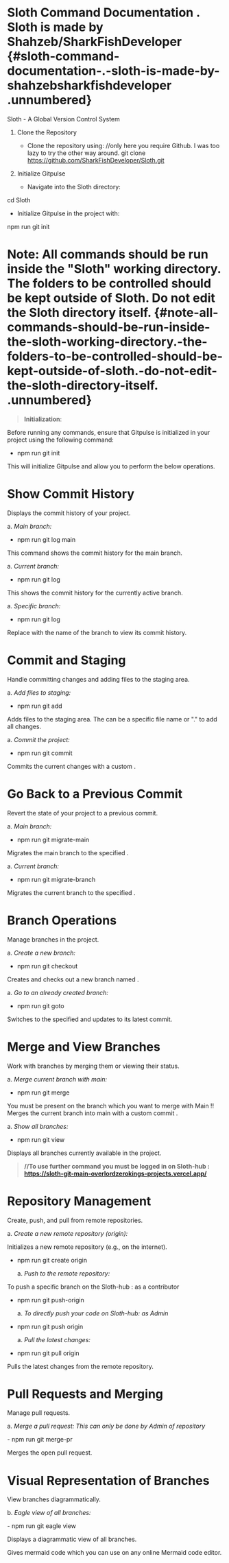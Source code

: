 # Sloth Command Documentation . Sloth is made by Shahzeb/SharkFishDeveloper {#sloth-command-documentation-.-sloth-is-made-by-shahzebsharkfishdeveloper .unnumbered}

Sloth - A Global Version Control System

1.  Clone the Repository

    -   Clone the repository using: //only here you require Github. I
        was too lazy to try the other way around. git clone
        https://github.com/SharkFishDeveloper/Sloth.git

2.  Initialize Gitpulse

    -   Navigate into the Sloth directory:

cd Sloth

-   Initialize Gitpulse in the project with:

npm run git init

# Note: All commands should be run inside the \"Sloth\" working directory. The folders to be controlled should be kept outside of Sloth. Do not edit the Sloth directory itself. {#note-all-commands-should-be-run-inside-the-sloth-working-directory.-the-folders-to-be-controlled-should-be-kept-outside-of-sloth.-do-not-edit-the-sloth-directory-itself. .unnumbered}

> **Initialization**:

Before running any commands, ensure that Gitpulse is initialized in your
project using the following command:

-   npm run git init

This will initialize Gitpulse and allow you to perform the below
operations.

# Show Commit History

Displays the commit history of your project.

a.  *Main branch:*

-   npm run git log main

This command shows the commit history for the main branch.

a.  *Current branch:*

-   npm run git log

This shows the commit history for the currently active branch.

a.  *Specific branch:*

-   npm run git log

Replace with the name of the branch to view its commit history.

# Commit and Staging

Handle committing changes and adding files to the staging area.

a.  *Add files to staging:*

-   npm run git add

Adds files to the staging area. The can be a specific file name or \".\"
to add all changes.

a.  *Commit the project:*

-   npm run git commit

Commits the current changes with a custom .

# Go Back to a Previous Commit

Revert the state of your project to a previous commit.

a.  *Main branch:*

-   npm run git migrate-main

Migrates the main branch to the specified .

a.  *Current branch:*

-   npm run git migrate-branch

Migrates the current branch to the specified .

# Branch Operations

Manage branches in the project.

a.  *Create a new branch:*

-   npm run git checkout

Creates and checks out a new branch named .

a.  *Go to an already created branch:*

-   npm run git goto

Switches to the specified and updates to its latest commit.

# Merge and View Branches

Work with branches by merging them or viewing their status.

a.  *Merge current branch with main:*

-   npm run git merge

You must be present on the branch which you want to merge with Main !!
Merges the current branch into main with a custom commit .

a.  *Show all branches:*

-   npm run git view

Displays all branches currently available in the project.

> **//To use further command you must be logged in on Sloth-hub :
> https://sloth-git-main-overlordzerokings-projects.vercel.app/**

# Repository Management

Create, push, and pull from remote repositories.

a.  *Create a new remote repository (origin):*

Initializes a new remote repository (e.g., on the internet).

-   npm run git create origin

    a.  *Push to the remote repository:*

To push a specific branch on the Sloth-hub : as a contributor

-   npm run git push-origin

    a.  *To directly push your code on Sloth-hub: as Admin*

-   npm run git push origin

    a.  *Pull the latest changes:*

-   npm run git pull origin

Pulls the latest changes from the remote repository.

# Pull Requests and Merging

Manage pull requests.

a.  *Merge a pull request: This can only be done by Admin of repository*

\- npm run git merge-pr

Merges the open pull request.

# Visual Representation of Branches

View branches diagrammatically.

b.  *Eagle view of all branches:*

\- npm run git eagle view

Displays a diagrammatic view of all branches.

Gives mermaid code which you can use on any online Mermaid code editor.
